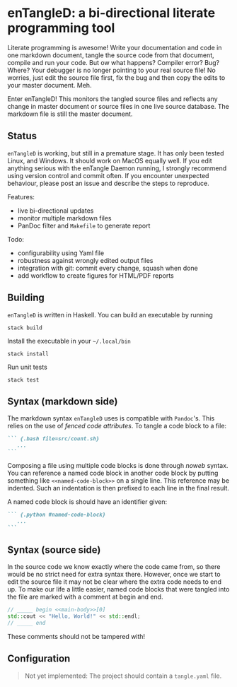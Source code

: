 # enTangleD: a bi-directional literate programming tool

Literate programming is awesome! Write your documentation and code in one markdown document, tangle the source code from that document, compile and run your code. But ow what happens? Compiler error? Bug? Where? Your debugger is no longer pointing to your real source file! No worries, just edit the source file first, fix the bug and then copy the edits to your master document. Meh.

Enter enTangleD! This monitors the tangled source files and reflects any change in master document or source files in one live source database. The markdown file is still the master document.

## Status

`enTangleD` is working, but still in a premature stage. It has only been tested Linux, and Windows. It should work on MacOS equally well. If you edit anything serious with the enTangle Daemon running, I strongly recommend using version control and commit often. If you encounter unexpected behaviour, please post an issue and describe the steps to reproduce.

Features:
* live bi-directional updates
* monitor multiple markdown files
* PanDoc filter and `Makefile` to generate report

Todo:
* configurability using Yaml file
* robustness against wrongly edited output files
* integration with git: commit every change, squash when done
* add workflow to create figures for HTML/PDF reports

## Building

`enTangleD` is written in Haskell. You can build an executable by running

    stack build

Install the executable in your `~/.local/bin`

    stack install

Run unit tests

    stack test

## Syntax (markdown side)

The markdown syntax `enTangleD` uses is compatible with `Pandoc`'s.
This relies on the use of *fenced code attributes*. To tangle a code block to a file:

~~~markdown
``` {.bash file=src/count.sh}
   ...
```
~~~

Composing a file using multiple code blocks is done through *noweb* syntax. You can reference a named code block in another code block by putting something like `<<named-code-block>>` on a single line. This reference may be indented. Such an indentation is then prefixed to each line in the final result.

A named code block is should have an identifier given:

~~~markdown
``` {.python #named-code-block}
   ...
```
~~~

## Syntax (source side)

In the source code we know exactly where the code came from, so there would be no strict need for extra syntax there. However, once we start to edit the source file it may not be clear where the extra code needs to end up. To make our life a little easier, named code blocks that were tangled into the file are marked with a comment at begin and end.

```cpp
// _____ begin <<main-body>>[0]
std::cout << "Hello, World!" << std::endl;
// _____ end
```

These comments should not be tampered with!

## Configuration

> Not yet implemented: The project should contain a `tangle.yaml` file.
